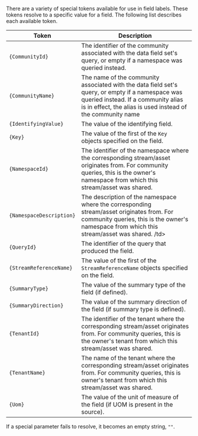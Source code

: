 There are a variety of special tokens available for use in field labels. These tokens resolve to a specific value for a field. The following list describes each available token.

<table>
	<thead>
	<tr>
		<th>Token</th>
		<th>Description</th>
	</tr>
	</thead>
	<tbody>
	<tr>
		<td><code>{CommunityId}</code></td>
		<td>The identifier of the community associated with the data field set's query, or empty if a namespace was queried instead.</td>
	</tr>
	<tr>
		<td><code>{CommunityName}</code></td>
		<td>The name of the community associated with the data field set's query, or empty if a namespace was queried instead. If a community alias is in effect, the alias is used instead of the community name</td>
	</tr>
	<tr>
		<td><code>{IdentifyingValue}</code></td>
		<td>The value of the identifying field.</td>
	</tr>
	<tr>
		<td><code>{Key}</code></td>
		<td>The value of the first of the <code>Key</code> objects specified on the field.</td>
	</tr>
	<tr>
		<td><code>{NamespaceId}</code></td>
		<td>The identifier of the namespace where the corresponding stream/asset originates from. For community queries, this is the owner's namespace from which this stream/asset was shared.</td>
	</tr>
	<tr>
		<td><code>{NamespaceDescription}</code></td>
		<td>The description of the namespace where the corresponding stream/asset originates from. For community queries, this is the owner's namespace from which this stream/asset was shared. /td>
	</tr>
	<tr>
		<td><code>{QueryId}</code></td>
		<td>The identifier of the query that produced the field.</td>
	</tr>
	<tr>
		<td><code>{StreamReferenceName}</code></td>
		<td>The value of the first of the <code>StreamReferenceName</code> objects specified on the field.</td>
	</tr>
	<tr>
		<td><code>{SummaryType}</code></td>
		<td>The value of the summary type of the field (if defined).</td>
	</tr>
	<tr>
		<td><code>{SummaryDirection}</code></td>
		<td>The value of the summary direction of the field (if summary type is defined).</td>
	</tr>
	<tr>
		<td><code>{TenantId}</code></td>
		<td>The identifier of the tenant where the corresponding stream/asset originates from. For community queries, this is the owner's tenant from which this stream/asset was shared.</td>
	</tr>
	<tr>
		<td><code>{TenantName}</code></td>
		<td>The name of the tenant where the corresponding stream/asset originates from. For community queries, this is owner's tenant from which this stream/asset was shared.</td>
	</tr>
	<tr>
		<td><code>{Uom}</code></td>
		<td>The value of the unit of measure of the field (if UOM is present in the source).</td>
	</tr>
	<tbody>
</table>

If a special parameter fails to resolve, it becomes an empty string, `""`.